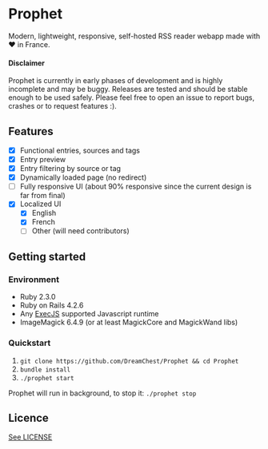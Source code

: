 # Prophet

Modern, lightweight, responsive, self-hosted RSS reader webapp made with ❤ in France.

#### Disclaimer

Prophet is currently in early phases of development and is highly incomplete and may be buggy. Releases are tested and should be stable enough to be used safely. Please feel free to open an issue to report bugs, crashes or to request features :).

## Features

- [x] Functional entries, sources and tags
- [x] Entry preview
- [x] Entry filtering by source or tag
- [x] Dynamically loaded page (no redirect)
- [ ] Fully responsive UI (about 90% responsive since the current design is far from final)
- [x] Localized UI
	- [x] English
	- [x] French
	- [ ] Other (will need contributors)

## Getting started

### Environment

- Ruby 2.3.0
- Ruby on Rails 4.2.6
- Any [ExecJS](https://github.com/rails/execjs) supported Javascript runtime
- ImageMagick 6.4.9 (or at least MagickCore and MagickWand libs)

### Quickstart

1. `git clone https://github.com/DreamChest/Prophet && cd Prophet`
2. `bundle install`
3. `./prophet start`

Prophet will run in background, to stop it: `./prophet stop`

## Licence

[See LICENSE](https://github.com/DreamChest/Prophet/blob/master/LICENSE)
